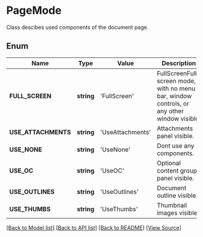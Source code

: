 ﻿# PageMode
Class descibes used components of the document page.

## Enum
Name | Type | Value | Description
------------ | ------------- | ------------- | -------------
**FULL_SCREEN** | **string** | 'FullScreen' | FullScreenFull-screen mode, with no menu bar, window controls, or any other window visible.
**USE_ATTACHMENTS** | **string** | 'UseAttachments' | Attachments panel visible.
**USE_NONE** | **string** | 'UseNone' | Dont use any components.
**USE_OC** | **string** | 'UseOC' | Optional content group panel visible.
**USE_OUTLINES** | **string** | 'UseOutlines' | Document outline visible.
**USE_THUMBS** | **string** | 'UseThumbs' | Thumbnail images visible.

[[Back to Model list]](../README.md#documentation-for-models) [[Back to API list]](../README.md#documentation-for-api-endpoints) [[Back to README]](../README.md) [[View Source]](../src/Aspose/PDF/Model/PageMode.php)

